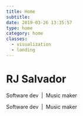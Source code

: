 ```yaml
---
title: Home
subtitle:
date: 2019-03-26 13:35:57
type: home
category: home
classes:
  - visualization
  - landing
---
```


<Visualizations></Visualizations>

<div class="home-content-wrapper">
  <h1 class="content-title">RJ Salvador</h1>
  <p class="content-subtitle content-subtitle--desktop">Software dev &nbsp;| &nbsp;Music maker</p>
  <p class="content-subtitle content-subtitle--mobile">Software dev &nbsp;| &nbsp;Music maker</p>
</div>
